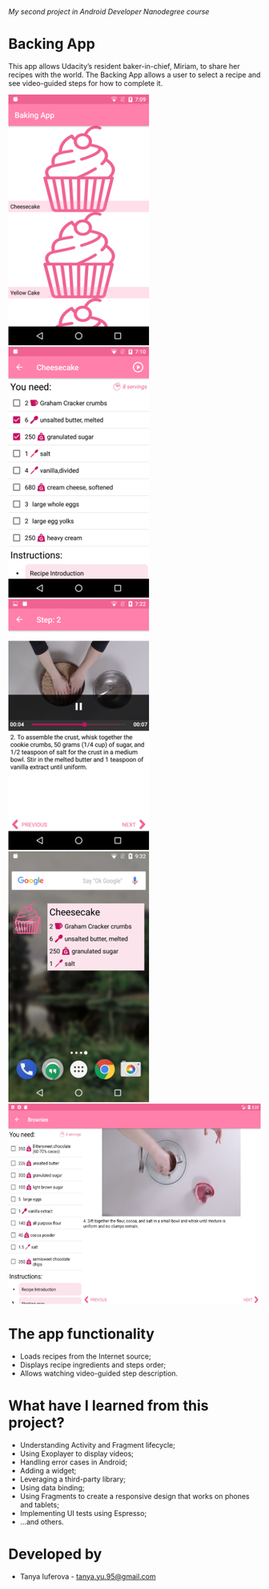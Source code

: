 _My second project in Android Developer Nanodegree course_
# Backing App
This app allows Udacity’s resident baker-in-chief, Miriam, to share her recipes with the world. The Backing App allows a user to select a recipe and see video-guided steps for how to complete it.

<img src="https://github.com/TanyaYu/BakingApp/blob/master/screenshots/main.png" height="500"> <img src="https://github.com/TanyaYu/BakingApp/blob/master/screenshots/recipe_1.png" height="500"> <img src="https://github.com/TanyaYu/BakingApp/blob/master/screenshots/step.png" height="500"> <img src="https://github.com/TanyaYu/BakingApp/blob/master/screenshots/widgets.png" height="500"> <img src="https://github.com/TanyaYu/BakingApp/blob/master/screenshots/master_details.png" height="400">

# The app functionality
- Loads recipes from the Internet source;
- Displays recipe ingredients and steps order;
- Allows watching video-guided step description.

# What have I learned from this project?
- Understanding Activity and Fragment lifecycle;
- Using Exoplayer to display videos;
- Handling error cases in Android;
- Adding a widget;
- Leveraging a third-party library;
- Using data binding;
- Using Fragments to create a responsive design that works on phones and tablets;
- Implementing UI tests using Espresso;
- ...and others.

# Developed by
- Tanya Iuferova - tanya.yu.95@gmail.com
